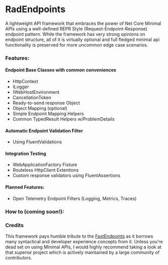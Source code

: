 # RadEndpoints
A lightweight API framework that embraces the power of Net Core Minimal APIs using a well-defined REPR Style (Request-Endpoint-Response) endpoint pattern.  While the framework has very strong opinions on endpoint structure, all of it is virtually optional and full fledged minimal api functionality is preserved for more uncommon edge case scenarios.

### Features:
#### Endpoint Base Classes with common conveniences
- HttpContext
- ILogger<EndpointName>
- IWebHostEnvironment
- CancellationToken
- Ready-to-send response Object
- Object Mapping (optional)
- Simple Endpoint Mapping Helpers
- Common TypedResult Helpers w/ProblemDetails
#### Automatic Endpoint Validation Filter
- Using FluentValidations
#### Integration Testing
- WebApplicationFactory Fixture
- Routeless HttpClient Extentions
- Custom response validators using FluentAssertions
#### Planned Features:
- Open Telemetry Endpoint Filters (Logging, Metrics, Traces)

### How to (coming soon!):

### Credits
This framework pays humble tribute to the [FastEndpoints](https://fast-endpoints.com/) as it borrows many syntactical and developer experience concepts from it.  Unless you're dead set on using Minimal APIs, I would highly recommend taking a look at that superior project which is actively maintained by a large community of contributors.
